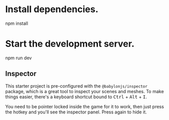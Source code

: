 
# Install dependencies.
npm install

# Start the development server.
npm run dev

## Inspector

This starter project is pre-configured with the `@babylonjs/inspector` package, which is a great tool to inspect your scenes and meshes. To make things easier, there's a keyboard shortcut bound to <kbd>Ctrl</kbd> + <kbd>Alt</kbd> + <kbd>I</kbd>.

You need to be pointer locked inside the game for it to work, then just press the hotkey and you'll see the inspector panel. Press again to hide it.
